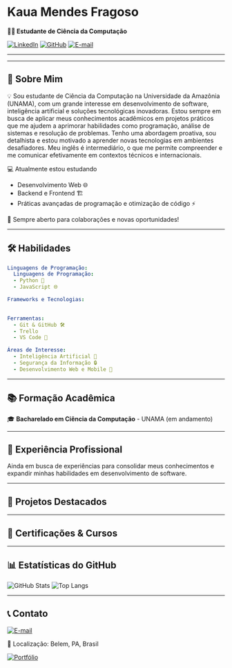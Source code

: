 # Kaua Mendes Fragoso

**👨‍💻 Estudante de Ciência da Computação**  

[![LinkedIn](https://img.shields.io/badge/LinkedIn-0A66C2?style=for-the-badge&logo=linkedin&logoColor=white)](https://www.linkedin.com/in/kauã-mendes) [![GitHub](https://img.shields.io/badge/GitHub-181717?style=for-the-badge&logo=github&logoColor=white)](#) [![E-mail](https://img.shields.io/badge/E--mail-EA4335?style=for-the-badge&logo=gmail&logoColor=white)](mailto:kauzcoder.dev@gmail.com)

---

---

## 🎯 Sobre Mim
💡  Sou estudante de Ciência da Computação na Universidade da Amazônia (UNAMA), com um grande interesse em desenvolvimento de software, inteligência artificial e soluções tecnológicas inovadoras. Estou sempre em busca de aplicar meus conhecimentos acadêmicos em projetos práticos que me ajudem a aprimorar habilidades como programação, análise de sistemas e resolução de problemas. Tenho uma abordagem proativa, sou detalhista e estou motivado a aprender novas tecnologias em ambientes desafiadores. Meu inglês é intermediário, o que me permite compreender e me comunicar efetivamente em contextos técnicos e internacionais.

💻 Atualmente estou estudando
- Desenvolvimento Web 🌐
- Backend e Frontend 🏗️
- Práticas avançadas de programação e otimização de código ⚡

🚀 Sempre aberto para colaborações e novas oportunidades!

---

## 🛠️ Habilidades
```yaml
Linguagens de Programação:
  Linguagens de Programação:
  - Python 🐍
  - JavaScript 🌐

Frameworks e Tecnologias:
  

Ferramentas:
  - Git & GitHub 🛠️
  - Trello 
  - VS Code 📝

Áreas de Interesse:
  - Inteligência Artificial 🤖
  - Segurança da Informação 🔒
  - Desenvolvimento Web e Mobile 📱
```

---

## 📚 Formação Acadêmica
🎓 **Bacharelado em Ciência da Computação** - UNAMA (em andamento)

---

## 💼 Experiência Profissional
Ainda em busca de experiências para consolidar meus conhecimentos e expandir minhas habilidades em desenvolvimento de software.

---

## 🚀 Projetos Destacados


---

## 📜 Certificações & Cursos

---

## 📊 Estatísticas do GitHub
![GitHub Stats](https://github-readme-stats.vercel.app/api?username=Kauzcoder&show_icons=true&theme=midnight-purple)
![Top Langs](https://github-readme-stats.vercel.app/api/top-langs/?username=seuusuario&layout=compact&theme=midnight-purple)

---

## 📞 Contato
[![E-mail](https://img.shields.io/badge/E--mail-EA4335?style=for-the-badge&logo=gmail&logoColor=white)](mailto:kauzcoder.dev@gmail.com)

📍 Localização: Belem, PA, Brasil  

[![Portfólio](https://img.shields.io/badge/Portfólio-000?style=for-the-badge&logo=codepen&logoColor=white)](#)